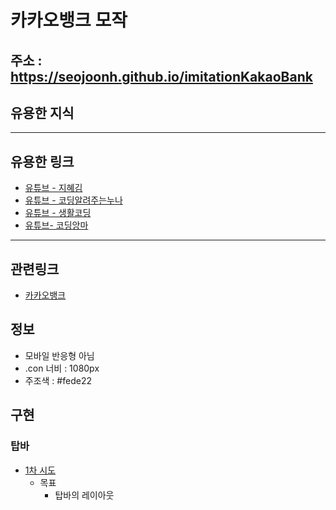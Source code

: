 # 카카오뱅크 모작
주소 : https://seojoonh.github.io/imitationKakaoBank
---

## 유용한 지식


---
## 유용한 링크
- [유튜브 - 지혜김](https://www.youtube.com/@hye_______ji)
- [유튜브 - 코딩알려주는누나](https://www.youtube.com/@user-yu8so2ck1z)
- [유튜브 - 생활코딩](https://www.youtube.com/@coohde)
- [유튜브- 코딩앙마](https://www.youtube.com/@codingangma)

---

## 관련링크
- [카카오뱅크](https://www.kakaobank.com/)

## 정보
- 모바일 반응형 아님
- .con 너비 : 1080px
- 주조색 : #fede22

## 구현
### 탑바
- [1차 시도](https://codepen.io/seojoon/pen/dyqmxar?editors=1100)
    - 목표
        - 탑바의 레이아웃

